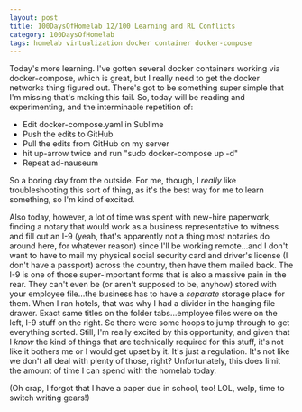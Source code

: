 ```yaml
---
layout: post
title: 100DaysOfHomelab 12/100 Learning and RL Conflicts
category: 100DaysOfHomelab
tags: homelab virtualization docker container docker-compose
---
```

Today's more learning. I've gotten several docker containers working via docker-compose, which is great, but I really need to get the docker networks thing figured out. There's got to be something super simple that I'm missing that's making this fail. So, today will be reading and experimenting, and the interminable repetition of:

- Edit docker-compose.yaml in Sublime
- Push the edits to GitHub
- Pull the edits from GitHub on my server
- hit up-arrow twice and run "sudo docker-compose up -d"
- Repeat ad-nauseum

So a boring day from the outside. For me, though, I _really_ like troubleshooting this sort of thing, as it's the best way for me to learn something, so I'm kind of excited.

Also today, however, a lot of time was spent with new-hire paperwork, finding a notary that would work as a business representative to witness and fill out an I-9 (yeah, that's apparently not a thing most notaries do around here, for whatever reason) since I'll be working remote...and I don't want to have to mail my physical social security card and driver's license (I don't have a passport) across the country, then have them mailed back. The I-9 is one of those super-important forms that is also a massive pain in the rear. They can't even be (or aren't supposed to be, anyhow) stored with your employee file...the business has to have a _separate_ storage place for them. When I ran hotels, that was why I had a divider in the hanging file drawer. Exact same titles on the folder tabs...employee files were on the left, I-9 stuff on the right. So there were some hoops to jump through to get everything sorted. Still, I'm really excited by this opportunity, and given that I _know_ the kind of things that are technically required for this stuff, it's not like it bothers me or I would get upset by it. It's just a regulation. It's not like we don't all deal with plenty of those, right? Unfortunately, this does limit the amount of time I can spend with the homelab today.

(Oh crap, I forgot that I have a paper due in school, too! LOL, welp, time to switch writing gears!)